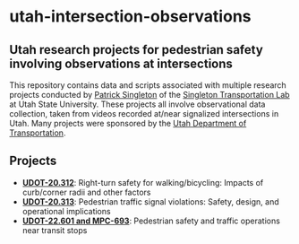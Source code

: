 # utah-intersection-observations
## Utah research projects for pedestrian safety involving observations at intersections
This repository contains data and scripts associated with multiple research projects conducted by [Patrick Singleton](https://engineering.usu.edu/cee/people/faculty/singleton-patrick) of the [Singleton Transportation Lab](https://engineering.usu.edu/cee/research/labs/patrick-singleton/index) at Utah State University. These projects all involve observational data collection, taken from videos recorded at/near signalized intersections in Utah. Many projects were sponsored by the [Utah Department of Transportation](https://www.udot.utah.gov/connect/about-us/technology-innovation/research-innovation-division/). 
## Projects
* **[UDOT-20.312](UDOT-20.312)**: Right-turn safety for walking/bicycling: Impacts of curb/corner radii and other factors
* **[UDOT-20.313](UDOT-20.313)**: Pedestrian traffic signal violations: Safety, design, and operational implications
* **[UDOT-22.601 and MPC-693](UDOT-22.601)**: Pedestrian safety and traffic operations near transit stops
